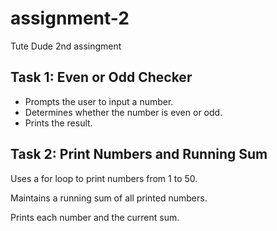 # assignment-2
Tute Dude 2nd assingment

## Task 1: Even or Odd Checker
- Prompts the user to input a number.
- Determines whether the number is even or odd.
- Prints the result.

## Task 2: Print Numbers and Running Sum
Uses a for loop to print numbers from 1 to 50.

Maintains a running sum of all printed numbers.

Prints each number and the current sum.
